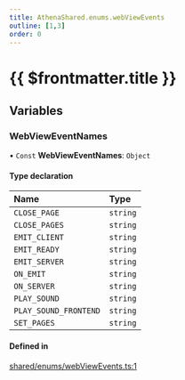 ```yaml
---
title: AthenaShared.enums.webViewEvents
outline: [1,3]
order: 0
---
```


# {{ $frontmatter.title }}


## Variables

### WebViewEventNames

• `Const` **WebViewEventNames**: `Object`

#### Type declaration

| Name | Type |
| :------ | :------ |
| `CLOSE_PAGE` | `string` |
| `CLOSE_PAGES` | `string` |
| `EMIT_CLIENT` | `string` |
| `EMIT_READY` | `string` |
| `EMIT_SERVER` | `string` |
| `ON_EMIT` | `string` |
| `ON_SERVER` | `string` |
| `PLAY_SOUND` | `string` |
| `PLAY_SOUND_FRONTEND` | `string` |
| `SET_PAGES` | `string` |

#### Defined in

[shared/enums/webViewEvents.ts:1](https://github.com/Stuyk/altv-athena/blob/e51302d/src/core/shared/enums/webViewEvents.ts#L1)
